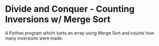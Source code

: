 # Divide and Conquer - Counting Inversions w/ Merge Sort

A Python program which sorts an array using Merge Sort and counts how many inversions were made.